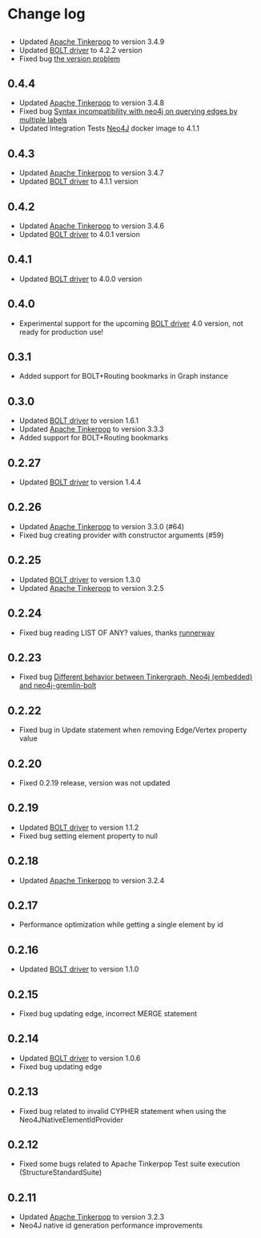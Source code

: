 # Change log

##

* Updated [Apache Tinkerpop](http://tinkerpop.apache.org/) to version 3.4.9
* Updated [BOLT driver](https://github.com/neo4j/neo4j-java-driver) to 4.2.2 version
* Fixed bug [the version problem](https://github.com/SteelBridgeLabs/neo4j-gremlin-bolt/issues/103)

## 0.4.4

* Updated [Apache Tinkerpop](http://tinkerpop.apache.org/) to version 3.4.8
* Fixed bug [Syntax incompatibility with neo4j on querying edges by multiple labels](https://github.com/SteelBridgeLabs/neo4j-gremlin-bolt/issues/98)
* Updated Integration Tests [Neo4J](http://neo4j.com/) docker image to 4.1.1 

## 0.4.3

* Updated [Apache Tinkerpop](http://tinkerpop.apache.org/) to version 3.4.7
* Updated [BOLT driver](https://github.com/neo4j/neo4j-java-driver) to 4.1.1 version

## 0.4.2

* Updated [Apache Tinkerpop](http://tinkerpop.apache.org/) to version 3.4.6
* Updated [BOLT driver](https://github.com/neo4j/neo4j-java-driver) to 4.0.1 version

## 0.4.1

* Updated [BOLT driver](https://github.com/neo4j/neo4j-java-driver) to 4.0.0 version

## 0.4.0

* Experimental support for the upcoming [BOLT driver](https://github.com/neo4j/neo4j-java-driver) 4.0 version, not ready for production use!

## 0.3.1

* Added support for BOLT+Routing bookmarks in Graph instance

## 0.3.0

* Updated [BOLT driver](https://github.com/neo4j/neo4j-java-driver) to version 1.6.1
* Updated [Apache Tinkerpop](http://tinkerpop.apache.org/) to version 3.3.3
* Added support for BOLT+Routing bookmarks 

## 0.2.27

* Updated [BOLT driver](https://github.com/neo4j/neo4j-java-driver) to version 1.4.4

## 0.2.26

* Updated [Apache Tinkerpop](http://tinkerpop.apache.org/) to version 3.3.0 (#64)
* Fixed bug creating provider with constructor arguments (#59)

## 0.2.25

* Updated [BOLT driver](https://github.com/neo4j/neo4j-java-driver) to version 1.3.0
* Updated [Apache Tinkerpop](http://tinkerpop.apache.org/) to version 3.2.5

## 0.2.24

* Fixed bug reading LIST OF ANY? values, thanks [runnerway](https://github.com/runnerway)

## 0.2.23

* Fixed bug [Different behavior between Tinkergraph, Neo4j (embedded) and neo4j-gremlin-bolt](https://github.com/SteelBridgeLabs/neo4j-gremlin-bolt/issues/52)

## 0.2.22

* Fixed bug in Update statement when removing Edge/Vertex property value

## 0.2.20

* Fixed 0.2.19 release, version was not updated

## 0.2.19

* Updated [BOLT driver](https://github.com/neo4j/neo4j-java-driver) to version 1.1.2
* Fixed bug setting element property to null

## 0.2.18

* Updated [Apache Tinkerpop](http://tinkerpop.apache.org/) to version 3.2.4

## 0.2.17

* Performance optimization while getting a single element by id

## 0.2.16

* Updated [BOLT driver](https://github.com/neo4j/neo4j-java-driver) to version 1.1.0

## 0.2.15

* Fixed bug updating edge, incorrect MERGE statement

## 0.2.14

* Updated [BOLT driver](https://github.com/neo4j/neo4j-java-driver) to version 1.0.6
* Fixed bug updating edge

## 0.2.13

* Fixed bug related to invalid CYPHER statement when using the Neo4JNativeElementIdProvider 

## 0.2.12

* Fixed some bugs related to Apache Tinkerpop Test suite execution (StructureStandardSuite) 

## 0.2.11

* Updated [Apache Tinkerpop](http://tinkerpop.apache.org/) to version 3.2.3
* Neo4J native id generation performance improvements
